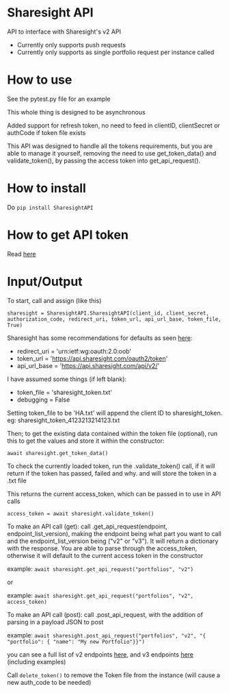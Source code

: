 # **Sharesight API** #

API to interface with Sharesight's v2 API

- Currently only supports push requests
- Currently only supports as single portfolio request per instance called

# **How to use** #
See the pytest.py file for an example

This whole thing is designed to be asynchronous 

Added support for refresh token, no need to feed in clientID, clientSecret or authCode if token file exists

This API was designed to handle all the tokens requirements, but you are able to manage it yourself, removing the need to use get_token_data() 
and validate_token(), by passing the access token into get_api_request().

# **How to install** #
Do ```pip install SharesightAPI```

# **How to get API token** #

Read [here](https://portfolio.sharesight.com/api/) 

# **Input/Output** #

To start, call and assign (like this)

`sharesight = SharesightAPI.SharesightAPI(client_id, client_secret, authorization_code, redirect_uri, token_url, api_url_base, token_file, True)`

Sharesight has some recommendations for defaults as seen [here](https://portfolio.sharesight.com/api/2/authentication_flow):




+ redirect_uri = 'urn:ietf:wg:oauth:2.0:oob'
+ token_url = 'https://api.sharesight.com/oauth2/token'
+ api_url_base = 'https://api.sharesight.com/api/v2/'

I have assumed some things (if left blank):

+ token_file = 'sharesight_token.txt'
+ debugging = False

Setting token_file to be 'HA.txt' will append the client ID to sharesight_token. eg: sharesight_token_4123213214123.txt

Then; to get the existing data contained within the token file (optional), run this to get the values and store it within the constructor:

`await sharesight.get_token_data()`


To check the currently loaded token, run the .validate_token() call, if it will return if the token has passed, failed and why. and will store the token in a .txt file

This returns the current access_token, which can be passed in to use in API calls

`access_token = await sharesight.validate_token()`



To make an API call (get): call .get_api_request(endpoint, endpoint_list_version), making the endpoint being what part you want to call and the endpoint_list_version being ("v2" or "v3"). It will return a dictionary with the response. 
You are able to parse through the access_token, otherwise it will default to the current access token in the constructor

example: `await sharesight.get_api_request("portfolios", "v2")`

or

example: `await sharesight.get_api_request("portfolios", "v2", access_token)`

To make an API call (post): call .post_api_request, with the addition of parsing in a payload JSON to post

example: `await sharesight.post_api_request("portfolios", "v2", "{ "portfolio": { "name": "My new Portfolio"}}")`

you can see a full list of v2 endpoints [here](https://portfolio.sharesight.com/api/2/doc/index.html), and v3 endpoints [here](https://portfolio.sharesight.com/api/3/doc/index.html) (including examples)

Call `delete_token()` to remove the Token file from the instance (will cause a new auth_code to be needed)